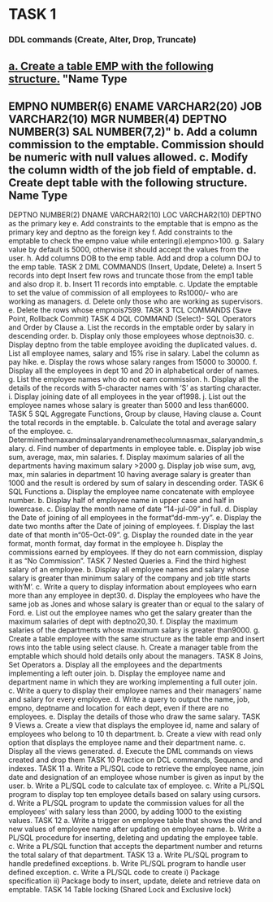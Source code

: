 # TASK 1
### DDL commands (Create, Alter, Drop, Truncate)
[a. Create a table EMP with the following structure.]()
"Name Type
------------------------------------------------------------
EMPNO NUMBER(6)
ENAME VARCHAR2(20)
JOB VARCHAR2(10)
MGR NUMBER(4)
DEPTNO NUMBER(3)
SAL NUMBER(7,2)"
b. Add a column commission to the emptable. Commission should be numeric with null values 
allowed.
c. Modify the column width of the job field of emptable.
d. Create dept table with the following structure. 
Name Type
-----------------------------------------------------------
DEPTNO NUMBER(2)
DNAME VARCHAR2(10)
LOC VARCHAR2(10)
DEPTNO as the primary key
e. Add constraints to the emptable that is empno as the primary key and deptno as the foreign 
key
f. Add constraints to the emptable to check the empno value while entering(i.e)empno>100.
g. Salary value by default is 5000, otherwise it should accept the values from the user.
h. Add columns DOB to the emp table. Add and drop a column DOJ to the emp table.
TASK 2
DML COMMANDS (Insert, Update, Delete)
a. Insert 5 records into dept Insert few rows and truncate those from the emp1 table and also 
drop it.
b. Insert 11 records into emptable.
c. Update the emptable to set the value of commission of all employees to Rs1000/- who are 
working as managers.
d. Delete only those who are working as supervisors.
e. Delete the rows whose empnois7599.
TASK 3
TCL COMMANDS (Save Point, Rollback Commit)
TASK 4
DQL COMMAND (Select)- SQL Operators and Order by Clause
a. List the records in the emptable order by salary in descending order.
b. Display only those employees whose deptnois30.
c. Display deptno from the table employee avoiding the duplicated values.
d. List all employee names, salary and 15% rise in salary. Label the column as pay hike.
e. Display the rows whose salary ranges from 15000 to 30000.
f. Display all the employees in dept 10 and 20 in alphabetical order of names.
g. List the employee names who do not earn commission.
h. Display all the details of the records with 5-character names with ‘S’ as starting character.
i. Display joining date of all employees in the year of1998.
j. List out the employee names whose salary is greater than 5000 and less than6000.
TASK 5
SQL Aggregate Functions, Group by clause, Having clause
a. Count the total records in the emptable.
b. Calculate the total and average salary of the employee.
c. Determinethemaxandminsalaryandrenamethecolumnasmax_salaryandmin_salary.
d. Find number of departments in employee table.
e. Display job wise sum, average, max, min salaries.
f. Display maximum salaries of all the departments having maximum salary >2000
g. Display job wise sum, avg, max, min salaries in department 10 having average salary 
is greater than 1000 and the result is ordered by sum of salary in descending order.
TASK 6
SQL Functions
a. Display the employee name concatenate with employee number.
b. Display half of employee name in upper case and half in lowercase.
c. Display the month name of date “14-jul-09” in full.
d. Display the Date of joining of all employees in the format“dd-mm-yy”.
e. Display the date two months after the Date of joining of employees.
f. Display the last date of that month in“05-Oct-09”.
g. Display the rounded date in the year format, month format, day format in the employee
h. Display the commissions earned by employees. If they do not earn commission, display it 
as “No Commission”.
TASK 7
Nested Queries
a. Find the third highest salary of an employee.
b. Display all employee names and salary whose salary is greater than minimum salary of the 
company and job title starts with‘M’.
c. Write a query to display information about employees who earn more than any employee 
in dept30.
d. Display the employees who have the same job as Jones and whose salary is greater than or 
equal to the salary of Ford.
e. List out the employee names who get the salary greater than the maximum salaries of dept 
with deptno20,30.
f. Display the maximum salaries of the departments whose maximum salary is greater 
than9000.
g. Create a table employee with the same structure as the table emp and insert rows into the 
table using select clause.
h. Create a manager table from the emptable which should hold details only about the 
managers.
TASK 8
Joins, Set Operators
a. Display all the employees and the departments implementing a left outer join.
b. Display the employee name and department name in which they are working implementing 
a full outer join.
c. Write a query to display their employee names and their managers’ name and salary for 
every employee.
d. Write a query to output the name, job, empno, deptname and location for each dept, even 
if there are no employees.
e. Display the details of those who draw the same salary.
TASK 9
Views
a. Create a view that displays the employee id, name and salary of employees who belong to 
10
th
department.
b. Create a view with read only option that displays the employee name and their 
department name.
c. Display all the views generated.
d. Execute the DML commands on views created and drop them
TASK 10
Practice on DCL commands, Sequence and indexes.
TASK 11
a. Write a PL/SQL code to retrieve the employee name, join date and designation of an 
employee whose number is given as input by the user.
b. Write a PL/SQL code to calculate tax of employee.
c. Write a PL/SQL program to display top ten employee details based on salary using cursors.
d. Write a PL/SQL program to update the commission values for all the employees’ with salary 
less than 2000, by adding 1000 to the existing values.
TASK 12
a. Write a trigger on employee table that shows the old and new values of employee name after 
updating on employee name.
b. Write a PL/SQL procedure for inserting, deleting and updating the employee table.
c. Write a PL/SQL function that accepts the department number and returns the total salary of 
that department.
TASK 13
a. Write PL/SQL program to handle predefined exceptions.
b. Write PL/SQL program to handle user defined exception.
c. Write a PL/SQL code to create
i) Package specification
ii) Package body to insert, update, delete and retrieve data on emptable.
TASK 14
Table locking (Shared Lock and Exclusive lock)
